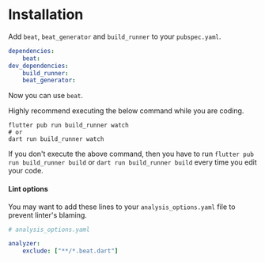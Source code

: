 # Installation

Add `beat`, `beat_generator` and `build_runner` to your `pubspec.yaml`.

```yaml
dependencies: 
    beat:
dev_dependencies:
    build_runner:
    beat_generator: 
```

Now you can use `beat`.&#x20;

Highly recommend executing the below command while you are coding.

```
flutter pub run build_runner watch
# or 
dart run build_runner watch
```

If you don't execute the above command, then you have to run `flutter pub run build_runner build` or `dart run build_runner build` every time you edit your code.&#x20;

#### Lint options

You may want to add these lines to your `analysis_options.yaml` file to prevent linter's blaming.&#x20;

```yaml
# analysis_options.yaml

analyzer:
    exclude: ["**/*.beat.dart"]
```
